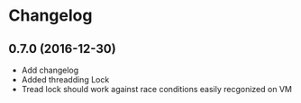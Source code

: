 # Changelog

## 0.7.0 (2016-12-30)

- Add changelog
- Added threadding Lock
- Tread lock should work against race conditions easily recgonized on VM